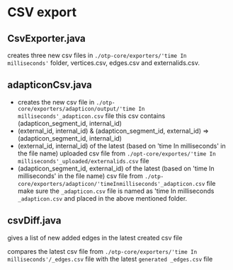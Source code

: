 
# CSV export

## CsvExporter.java

creates three new csv files in `./otp-core/exporters/'time In milliseconds'` folder, vertices.csv, edges.csv and externalids.csv.

## adapticonCsv.java

* creates the new csv file in `./otp-core/exporters/adapticon/output/'time In milliseconds'_adapticon.csv` file
this csv contains (adapticon_segment_id, internal_id)
* (external_id, internal_id) & (adapticon_segment_id, external_id) => (adapticon_segment_id, internal_id)
* (external_id, internal_id) of the latest (based on 'time In milliseconds' in the file name) uploaded csv file from `./opt-core/exportes/'time In milliseconds'_uploaded/externalids.csv` file
* (adapticon_segment_id, external_id) of the latest (based on 'time In milliseconds' in the file name) csv file from `./otp-core/exporters/adapticon/'timeInmilliseconds'_adapticon.csv` file
make sure the `_adapticon.csv` file is named as 'time In milliseconds `_adapticon.csv` and placed in the above mentioned folder.

## csvDiff.java

gives a list of new added edges in the latest created csv file

compares the latest csv file from `./otp-core/exporters/'time In milliseconds'/_edges.csv` file with the latest `generated _edges.csv` file






